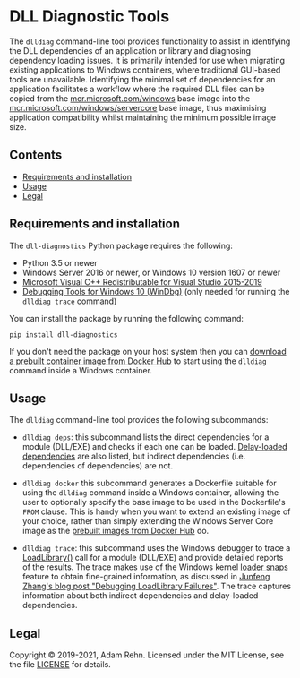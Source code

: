 # DLL Diagnostic Tools

The `dlldiag` command-line tool provides functionality to assist in identifying the DLL dependencies of an application or library and diagnosing dependency loading issues. It is primarily intended for use when migrating existing applications to Windows containers, where traditional GUI-based tools are unavailable. Identifying the minimal set of dependencies for an application facilitates a workflow where the required DLL files can be copied from the [mcr.microsoft.com/windows](https://hub.docker.com/_/microsoft-windows) base image into the [mcr.microsoft.com/windows/servercore](https://hub.docker.com/_/microsoft-windows-servercore) base image, thus maximising application compatibility whilst maintaining the minimum possible image size.


## Contents

- [Requirements and installation](#requirements-and-installation)
- [Usage](#usage)
- [Legal](#Legal)


## Requirements and installation

The `dll-diagnostics` Python package requires the following:

- Python 3.5 or newer
- Windows Server 2016 or newer, or Windows 10 version 1607 or newer
- [Microsoft Visual C++ Redistributable for Visual Studio 2015-2019](https://support.microsoft.com/en-us/help/2977003/the-latest-supported-visual-c-downloads)
- [Debugging Tools for Windows 10 (WinDbg)](https://docs.microsoft.com/en-us/windows-hardware/drivers/debugger/debugger-download-tools) (only needed for running the `dlldiag trace` command)

You can install the package by running the following command:

```
pip install dll-diagnostics
```

If you don't need the package on your host system then you can [download a prebuilt container image from Docker Hub](https://hub.docker.com/r/adamrehn/dll-diagnostics) to start using the `dlldiag` command inside a Windows container.


## Usage

The `dlldiag` command-line tool provides the following subcommands:

- `dlldiag deps`: this subcommand lists the direct dependencies for a module (DLL/EXE) and checks if each one can be loaded. [Delay-loaded dependencies](https://docs.microsoft.com/en-us/cpp/build/reference/linker-support-for-delay-loaded-dlls) are also listed, but indirect dependencies (i.e. dependencies of dependencies) are not.

- `dlldiag docker` this subcommand generates a Dockerfile suitable for using the `dlldiag` command inside a Windows container, allowing the user to optionally specify the base image to be used in the Dockerfile's `FROM` clause. This is handy when you want to extend an existing image of your choice, rather than simply extending the Windows Server Core image as the [prebuilt images from Docker Hub](https://hub.docker.com/r/adamrehn/dll-diagnostics) do.

- `dlldiag trace`: this subcommand uses the Windows debugger to trace a [LoadLibrary()](https://docs.microsoft.com/en-us/windows/win32/api/libloaderapi/nf-libloaderapi-loadlibraryw) call for a module (DLL/EXE) and provide detailed reports of the results. The trace makes use of the Windows kernel [loader snaps](https://docs.microsoft.com/en-us/windows-hardware/drivers/debugger/show-loader-snaps) feature to obtain fine-grained information, as discussed in [Junfeng Zhang's blog post "Debugging LoadLibrary Failures"](https://blogs.msdn.microsoft.com/junfeng/2006/11/20/debugging-loadlibrary-failures/). The trace captures information about both indirect dependencies and delay-loaded dependencies.


## Legal

Copyright &copy; 2019-2021, Adam Rehn. Licensed under the MIT License, see the file [LICENSE](https://github.com/adamrehn/dll-diagnostics/blob/master/LICENSE) for details.
